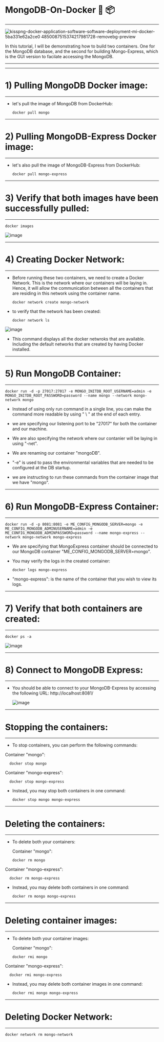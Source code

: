 # MongoDB-On-Docker 🐳 📦
-------------------

![kisspng-docker-application-software-software-deployment-mi-docker-5ba331e62a2ce0 4850087515374217981728-removebg-preview](https://github.com/WaseemCloud/Dynamic-web-page---Docker/assets/157589909/7ad105da-5471-499e-9e21-e8bd93247787)


In this tutorial, I will be demonstrating how to build two containers. One for the MongoDB database, and the second for building Mongo-Express, which is the GUI version to facilate accessing the MongoDB.

-------------------

-------------------
# 1) Pulling MongoDB Docker image:
-------------------

- let's pull the image of MongoDB from DockerHub:

      docker pull mongo

-------------------
# 2) Pulling MongoDB-Express Docker image:
-------------------

- let's also pull the image of MongoDB-Express from DockerHub:

      docker pull mongo-express

-------------------
# 3) Verify that both images have been successfully pulled:
-------------------

    docker images


![image](https://github.com/WaseemCloud/MongoDB-Docker/assets/157589909/da6b8338-8d59-421a-8a7f-a26221605ce8)



-------------------
# 4) Creating Docker Network:
-------------------

- Before running these two containers, we need to create a Docker Network. This is the network where our containers will be laying in. Hence, it will allow the communication between all the containers that are residing in this network using the container name.

      docker network create mongo-network


- to verify that the network has been created:

      docker network ls

![image](https://github.com/WaseemCloud/MongoDB-Docker/assets/157589909/2250131b-fabf-4a73-8a0c-e35a56c97255)

- This command displays all the docker netwroks that are available. Including the default networks that are created by having Docker installed.


-------------------
# 5) Run MongoDB Container:
-------------------

    docker run -d -p 27017:27017 -e MONGO_INITDB_ROOT_USERNAME=admin -e MONGO_INITDB_ROOT_PASSWORD=password --name mongo --network mongo-network mongo

- Instead of using only run command in a single line, you can make the command more readable by using " \ " at the end of each entry.

- we are specifying our listening port to be "27017" for both the container and our machine.

- We are also specifying the network where our contanier will be laying in using "-net".

- We are renaming our container "mongoDB".

- "-e" is used to pass the environmental variables that are needed to be configured at the DB startup.

 - we are instructing to run these commands from the container image that we have "mongo".

-------------------
# 6) Run MongoDB-Express Container:
-------------------

    docker run -d -p 8081:8081 -e ME_CONFIG_MONGODB_SERVER=mongo -e ME_CONFIG_MONGODB_ADMINUSERNAME=admin -e ME_CONFIG_MONGODB_ADMINPASSWORD=password --name mongo-express --network mongo-network mongo-express


- We are specifying that MongoExpress container should be connected to our MongoDB container "ME_CONFIG_MONGODB_SERVER=mongo".

- You may verify the logs in the created container:

      docker logs mongo-express

- "mongo-express": is the name of the container that you wish to view its logs.


-------------------
# 7) Verify that both containers are created:
-------------------

    docker ps -a

![image](https://github.com/WaseemCloud/MongoDB-Docker/assets/157589909/6b9b0b59-5695-48c2-9261-83a29d66f16c)

-------------------
# 8) Connect to MongoDB Express:
-------------------

- You should be able to connect to your MongoDB-Express by accessing the following URL:
  http://localhost:8081/

  ![image](https://github.com/WaseemCloud/MongoDB-Docker/assets/157589909/955834b6-35de-4a70-a6a3-9bb3bd145ec3)
  



-------------------
# Stopping the containers:
-------------------

- To stop containers, you can perform the following commands:

Container "mongo":

      docker stop mongo

Container "mongo-express":

      docker stop mongo-express

- Instead, you may stop both containers in one command:

      docker stop mongo mongo-express


-------------------
# Deleting the containers:
-------------------

- To delete both your containers:

  Container "mongo":

      docker rm mongo

Container "mongo-express":

      docker rm mongo-express

- Instead, you may delete both containers in one command:

      docker rm mongo mongo-express

-------------------
# Deleting container images:
-------------------

- To delete both your container images:

  Container "mongo":

      docker rmi mongo

Container "mongo-express":

      docker rmi mongo-express

- Instead, you may delete both container images in one command:

      docker rmi mongo mongo-express

-------------------
# Deleting Docker Network:
-------------------

    docker network rm mongo-network

    
